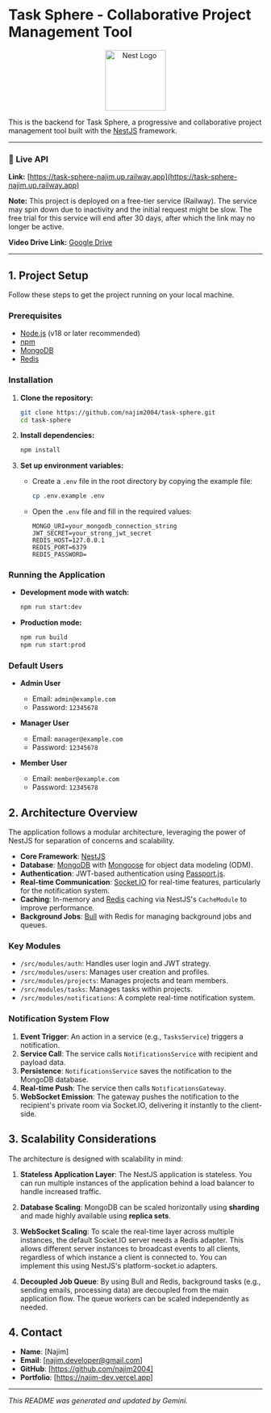 # Task Sphere - Collaborative Project Management Tool

<p align="center">
  <a href="http://nestjs.com/" target="blank"><img src="https://nestjs.com/img/logo-small.svg" width="120" alt="Nest Logo" /></a>
</p>

This is the backend for Task Sphere, a progressive and collaborative project management tool built with the [NestJS](https://github.com/nestjs/nest) framework.

---

### 🚀 Live API

**Link:** [https://task-sphere-najim.up.railway.app](https://task-sphere-najim.up.railway.app)

**Note:** This project is deployed on a free-tier service (Railway). The service may spin down due to inactivity and the initial request might be slow. The free trial for this service will end after 30 days, after which the link may no longer be active.

**Video Drive Link:** [Google Drive](https://drive.google.com/file/d/1_YLPpceiGLhhWJZHrrqJ-1_sxoElCrlC/view?usp=sharing)

---

## 1. Project Setup

Follow these steps to get the project running on your local machine.

### Prerequisites

- [Node.js](https://nodejs.org/en/) (v18 or later recommended)
- [npm](https://www.npmjs.com/)
- [MongoDB](https://www.mongodb.com/try/download/community)
- [Redis](https://redis.io/docs/getting-started/installation/)

### Installation

1.  **Clone the repository:**
    ```bash
    git clone https://github.com/najim2004/task-sphere.git
    cd task-sphere
    ```

2.  **Install dependencies:**
    ```bash
    npm install
    ```

3.  **Set up environment variables:**
    - Create a `.env` file in the root directory by copying the example file:
      ```bash
      cp .env.example .env
      ```
    - Open the `.env` file and fill in the required values:
      ```env
      MONGO_URI=your_mongodb_connection_string
      JWT_SECRET=your_strong_jwt_secret
      REDIS_HOST=127.0.0.1
      REDIS_PORT=6379
      REDIS_PASSWORD=
      ```

### Running the Application

-   **Development mode with watch:**
    ```bash
    npm run start:dev
    ```
-   **Production mode:**
    ```bash
    npm run build
    npm run start:prod
    ```

### Default Users
-   **Admin User**
    -   Email: `admin@example.com`
    -   Password: `12345678`

-   **Manager User**
    -   Email: `manager@example.com`
    -   Password: `12345678`

-   **Member User**
    -   Email: `member@example.com`
    -   Password: `12345678`

## 2. Architecture Overview

The application follows a modular architecture, leveraging the power of NestJS for separation of concerns and scalability.

-   **Core Framework**: [NestJS](https://nestjs.com/)
-   **Database**: [MongoDB](https://www.mongodb.com/) with [Mongoose](https://mongoosejs.com/) for object data modeling (ODM).
-   **Authentication**: JWT-based authentication using [Passport.js](https://www.passportjs.org/).
-   **Real-time Communication**: [Socket.IO](https://socket.io/) for real-time features, particularly for the notification system.
-   **Caching**: In-memory and [Redis](https://redis.io/) caching via NestJS's `CacheModule` to improve performance.
-   **Background Jobs**: [Bull](https://github.com/OptimalBits/bull) with Redis for managing background jobs and queues.

### Key Modules

-   `/src/modules/auth`: Handles user login and JWT strategy.
-   `/src/modules/users`: Manages user creation and profiles.
-   `/src/modules/projects`: Manages projects and team members.
-   `/src/modules/tasks`: Manages tasks within projects.
-   `/src/modules/notifications`: A complete real-time notification system.

### Notification System Flow

1.  **Event Trigger**: An action in a service (e.g., `TasksService`) triggers a notification.
2.  **Service Call**: The service calls `NotificationsService` with recipient and payload data.
3.  **Persistence**: `NotificationsService` saves the notification to the MongoDB database.
4.  **Real-time Push**: The service then calls `NotificationsGateway`.
5.  **WebSocket Emission**: The gateway pushes the notification to the recipient's private room via Socket.IO, delivering it instantly to the client-side.

## 3. Scalability Considerations

The architecture is designed with scalability in mind:

1.  **Stateless Application Layer**: The NestJS application is stateless. You can run multiple instances of the application behind a load balancer to handle increased traffic.

2.  **Database Scaling**: MongoDB can be scaled horizontally using **sharding** and made highly available using **replica sets**.

3.  **WebSocket Scaling**: To scale the real-time layer across multiple instances, the default Socket.IO server needs a Redis adapter. This allows different server instances to broadcast events to all clients, regardless of which instance a client is connected to. You can implement this using NestJS's platform-socket.io adapters.

4.  **Decoupled Job Queue**: By using Bull and Redis, background tasks (e.g., sending emails, processing data) are decoupled from the main application flow. The queue workers can be scaled independently as needed.

## 4. Contact

-   **Name**: [Najim]
-   **Email**: [najim.developer@gmail.com]
-   **GitHub**: [https://github.com/najim2004]
-   **Portfolio**: [https://najim-dev.vercel.app]

---
*This README was generated and updated by Gemini.*